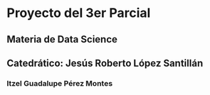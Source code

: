 # Proyecto del 3er Parcial
## Materia de Data Science
## Catedrático: Jesús Roberto López Santillán
### Itzel Guadalupe Pérez Montes
